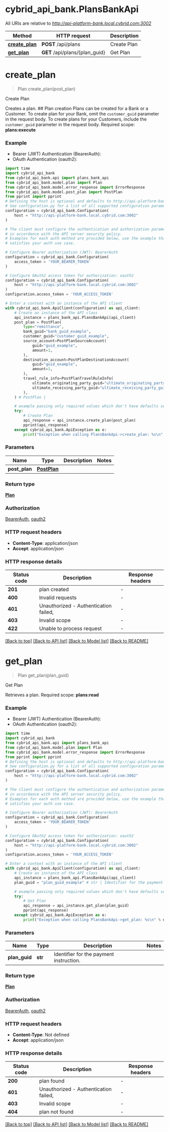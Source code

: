 # cybrid_api_bank.PlansBankApi

All URIs are relative to *http://api-platform-bank.local.cybrid.com:3002*

Method | HTTP request | Description
------------- | ------------- | -------------
[**create_plan**](PlansBankApi.md#create_plan) | **POST** /api/plans | Create Plan
[**get_plan**](PlansBankApi.md#get_plan) | **GET** /api/plans/{plan_guid} | Get Plan


# **create_plan**
> Plan create_plan(post_plan)

Create Plan

Creates a plan.  ## Plan creation  Plans can be created for a Bank or a Customer.  To create plan for your Bank, omit the `customer_guid` parameter in the request body. To create plans for your Customers, include the `customer_guid` parameter in the request body.   Required scope: **plans:execute**

### Example

* Bearer (JWT) Authentication (BearerAuth):
* OAuth Authentication (oauth2):

```python
import time
import cybrid_api_bank
from cybrid_api_bank.api import plans_bank_api
from cybrid_api_bank.model.plan import Plan
from cybrid_api_bank.model.error_response import ErrorResponse
from cybrid_api_bank.model.post_plan import PostPlan
from pprint import pprint
# Defining the host is optional and defaults to http://api-platform-bank.local.cybrid.com:3002
# See configuration.py for a list of all supported configuration parameters.
configuration = cybrid_api_bank.Configuration(
    host = "http://api-platform-bank.local.cybrid.com:3002"
)

# The client must configure the authentication and authorization parameters
# in accordance with the API server security policy.
# Examples for each auth method are provided below, use the example that
# satisfies your auth use case.

# Configure Bearer authorization (JWT): BearerAuth
configuration = cybrid_api_bank.Configuration(
    access_token = 'YOUR_BEARER_TOKEN'
)

# Configure OAuth2 access token for authorization: oauth2
configuration = cybrid_api_bank.Configuration(
    host = "http://api-platform-bank.local.cybrid.com:3002"
)
configuration.access_token = 'YOUR_ACCESS_TOKEN'

# Enter a context with an instance of the API client
with cybrid_api_bank.ApiClient(configuration) as api_client:
    # Create an instance of the API class
    api_instance = plans_bank_api.PlansBankApi(api_client)
    post_plan = PostPlan(
        type="remittance",
        bank_guid="bank_guid_example",
        customer_guid="customer_guid_example",
        source_account=PostPlanSourceAccount(
            guid="guid_example",
            amount=1,
        ),
        destination_account=PostPlanDestinationAccount(
            guid="guid_example",
            amount=1,
        ),
        travel_rule_info=PostPlanTravelRuleInfo(
            ultimate_originating_party_guid="ultimate_originating_party_guid_example",
            ultimate_receiving_party_guid="ultimate_receiving_party_guid_example",
        ),
    ) # PostPlan | 

    # example passing only required values which don't have defaults set
    try:
        # Create Plan
        api_response = api_instance.create_plan(post_plan)
        pprint(api_response)
    except cybrid_api_bank.ApiException as e:
        print("Exception when calling PlansBankApi->create_plan: %s\n" % e)
```


### Parameters

Name | Type | Description  | Notes
------------- | ------------- | ------------- | -------------
 **post_plan** | [**PostPlan**](PostPlan.md)|  |

### Return type

[**Plan**](Plan.md)

### Authorization

[BearerAuth](../README.md#BearerAuth), [oauth2](../README.md#oauth2)

### HTTP request headers

 - **Content-Type**: application/json
 - **Accept**: application/json


### HTTP response details

| Status code | Description | Response headers |
|-------------|-------------|------------------|
**201** | plan created |  -  |
**400** | Invalid requests |  -  |
**401** | Unauthorized - Authentication failed,  |  -  |
**403** | Invalid scope |  -  |
**422** | Unable to process request |  -  |

[[Back to top]](#) [[Back to API list]](../README.md#documentation-for-api-endpoints) [[Back to Model list]](../README.md#documentation-for-models) [[Back to README]](../README.md)

# **get_plan**
> Plan get_plan(plan_guid)

Get Plan

Retrieves a plan.  Required scope: **plans:read**

### Example

* Bearer (JWT) Authentication (BearerAuth):
* OAuth Authentication (oauth2):

```python
import time
import cybrid_api_bank
from cybrid_api_bank.api import plans_bank_api
from cybrid_api_bank.model.plan import Plan
from cybrid_api_bank.model.error_response import ErrorResponse
from pprint import pprint
# Defining the host is optional and defaults to http://api-platform-bank.local.cybrid.com:3002
# See configuration.py for a list of all supported configuration parameters.
configuration = cybrid_api_bank.Configuration(
    host = "http://api-platform-bank.local.cybrid.com:3002"
)

# The client must configure the authentication and authorization parameters
# in accordance with the API server security policy.
# Examples for each auth method are provided below, use the example that
# satisfies your auth use case.

# Configure Bearer authorization (JWT): BearerAuth
configuration = cybrid_api_bank.Configuration(
    access_token = 'YOUR_BEARER_TOKEN'
)

# Configure OAuth2 access token for authorization: oauth2
configuration = cybrid_api_bank.Configuration(
    host = "http://api-platform-bank.local.cybrid.com:3002"
)
configuration.access_token = 'YOUR_ACCESS_TOKEN'

# Enter a context with an instance of the API client
with cybrid_api_bank.ApiClient(configuration) as api_client:
    # Create an instance of the API class
    api_instance = plans_bank_api.PlansBankApi(api_client)
    plan_guid = "plan_guid_example" # str | Identifier for the payment instruction.

    # example passing only required values which don't have defaults set
    try:
        # Get Plan
        api_response = api_instance.get_plan(plan_guid)
        pprint(api_response)
    except cybrid_api_bank.ApiException as e:
        print("Exception when calling PlansBankApi->get_plan: %s\n" % e)
```


### Parameters

Name | Type | Description  | Notes
------------- | ------------- | ------------- | -------------
 **plan_guid** | **str**| Identifier for the payment instruction. |

### Return type

[**Plan**](Plan.md)

### Authorization

[BearerAuth](../README.md#BearerAuth), [oauth2](../README.md#oauth2)

### HTTP request headers

 - **Content-Type**: Not defined
 - **Accept**: application/json


### HTTP response details

| Status code | Description | Response headers |
|-------------|-------------|------------------|
**200** | plan found |  -  |
**401** | Unauthorized - Authentication failed,  |  -  |
**403** | Invalid scope |  -  |
**404** | plan not found |  -  |

[[Back to top]](#) [[Back to API list]](../README.md#documentation-for-api-endpoints) [[Back to Model list]](../README.md#documentation-for-models) [[Back to README]](../README.md)

